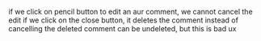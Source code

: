 if we click on pencil button to edit an aur comment, we cannot cancel the edit
if we click on the close button, it deletes the comment instead of cancelling
the deleted comment can be undeleted, but this is bad ux

